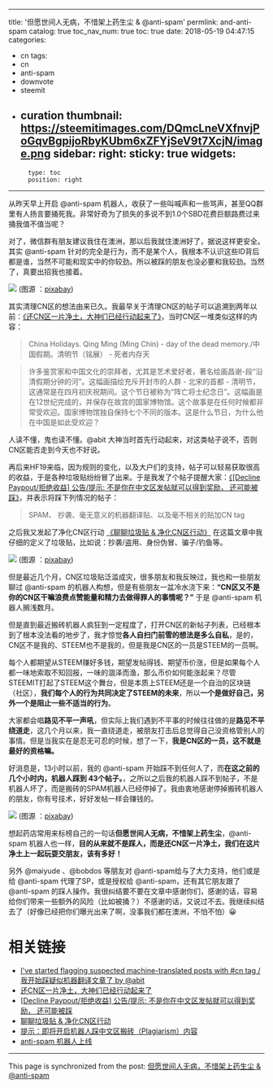 
---
title: '但愿世间人无病，不惜架上药生尘 & @anti-spam'
permlink: and-anti-spam
catalog: true
toc_nav_num: true
toc: true
date: 2018-05-19 04:47:15
categories:
- cn
tags:
- cn
- anti-spam
- downvote
- steemit
- curation
thumbnail: https://steemitimages.com/DQmcLneVXfnvjPoGqvBgpijoRbyKUbm6xZFYjSeV9t7XcjN/image.png
sidebar:
    right:
        sticky: true
widgets:
    -
        type: toc
        position: right
---


从昨天早上开启 @anti-spam 机器人，收获了一些叫喊声和一些骂声，甚至QQ群里有人扬言要捅死我。非常好奇为了损失的多说不到1.0个SBD花费巨额路费过来捅我值不值当呢？

对了，微信群有朋友建议我住在澳洲，那以后我就住澳洲好了，据说这样更安全。其实 @anti-spam 针对的完全是行为，而不是某个人，我根本不认识这些ID背后都是谁，当然不可能和现实中的你较劲。所以被踩的朋友也没必要和我较劲。当然了，真要出招我也接着。

![](https://steemitimages.com/DQmcLneVXfnvjPoGqvBgpijoRbyKUbm6xZFYjSeV9t7XcjN/image.png)
(图源 ：[pixabay](https://pixabay.com))

其实清理CN区的想法由来已久。我最早关于清理CN区的帖子可以追溯到两年以前：[《还CN区一片净土，大神们已经行动起来了》](https://steemit.com/cn/@oflyhigh/31hcqz-cn)，当时CN区一堆类似这样的内容：
>China Holidays. Qing Ming (Ming Chin) - day of the dead memory./中国假期。清明节（铭展） - 死者内存天

>许多鉴赏家和中国文化的崇拜者，尤其是艺术爱好者，著名绘画昌谢-段“沿清假期分钟的河”。这幅画描绘充斥开封市的人群 - 北宋的首都 - 清明节，这通常是在四月初庆祝期间。这个节日被称为“阵亡将士纪念日”。这幅画是在12世纪完成的，并保存在故宫的国家博物馆。这个故事是在任何时候都非常受欢迎。国家博物馆独自保持七个不同的版本。这是什么节日，为什么他在中国是如此受欢迎？

人读不懂，鬼也读不懂。@abit 大神当时首先行动起来，对这类帖子说不，否则CN区能否走到今天也不好说。

再后来HF19来临，因为规则的变化，以及大户们的支持，帖子可以轻易获取很高的收益，于是各种垃圾贴纷纷冒了出来。于是我发了个帖子提醒大家：[《[Decline Paypout/拒绝收益] 公告/提示: 不是你在中文区发帖就可以得到奖励， 还可能被踩》](https://steemit.com/cn/@oflyhigh/decline-paypout)，并表示将踩下列情况的帖子：
>SPAM、 抄袭、毫无意义的机器翻译贴、以及毫不相关的贴加CN tag

之后我又发起了净化CN区行动 [《聊聊垃圾贴 & 净化CN区行动》](https://steemit.com/cn/@oflyhigh/and-cn) 在这篇文章中我仔细的定义了垃圾贴，比如说：抄袭/盗用、身份伪冒、骗子/钓鱼等。

![](https://steemitimages.com/DQmRYwf1TRrKozRsrfodtn4rpnDhPRqJgxrwVv5oapf1AGg/image.png)
(图源 ：[pixabay](https://pixabay.com))

但是最近几个月，CN区垃圾贴泛滥成灾，很多朋友和我反映过，我也和一些朋友聊过 @anti-spam 的机器人构想，但是有些朋友一盆冷水浇下来：**“CN区又不是你的CN区干嘛浪费点赞能量和精力去做得罪人的事情呢？”** 于是 @anti-spam 机器人搁浅数月。

但是直到最近搬砖机器人疯狂到一定程度了，打开CN区的新帖子列表，已经根本到了根本没法看的地步了，我才惊觉**各人自扫门前雪的想法是多么自私**，是的，CN区不是我的、STEEM也不是我的，但是我是CN区的一员是STEEM的一员啊。

每个人都期望从STEEM赚好多钱，期望发帖得钱、期望币价涨，但是如果每个人都一味地索取不知回报，一味的涸泽而渔，那么币价如何能涨起来？尽管STEEMIT打起了STEEM这个舞台，但是本质上STEEM还是一个自治的区块链（社区），**我们每个人的行为共同决定了STEEM的未来**，所以**一个是做好自己，另外一个是阻止一些不适当的行为**。


大家都会唱**路见不平一声吼**，但实际上我们遇到不平事的时候往往做的是**路见不平绕道走**，这几个月以来，我一直绕道走，被朋友打击后总觉得自己没资格管别人的事情。但是当我实在是忍无可忍的时候，想了一下，**我是CN区的一员，这不就是最好的资格嘛。**

好消息是，13小时以前，我的 @anti-spam 开始踩不到任何人了，而**在这之前的几个小时内，机器人踩到 43个帖子。**，之所以之后我的机器人踩不到帖子，不是机器人坏了，而是搬砖的SPAM机器人已经停掉了。我由衷地感谢停掉搬砖机器人的朋友，你有号技术，好好发帖一样会赚钱的。

![](https://steemitimages.com/DQmbhfi6CmRrz2epbTZVrrKHfJj5jjSJr6WQ2q8huBt2pcC/image.png)
(图源 ：[pixabay](https://pixabay.com))

想起药店常用来标榜自己的一句话**但愿世间人无病，不惜架上药生尘**，@anti-spam 机器人也一样，**目的从来就不是踩人，而是还CN区一片净土，我们在这片净土上一起玩耍交朋友，该有多好！**

另外 @maiyude 、@bobdos  等朋友对 @anti-spam给与了大力支持，他们或是给 @anti-spam 代理了SP，或是授权给 @anti-spam，还有其它朋友跟了 @anti-spam 的踩人操作。我很纠结要不要在文章中感谢你们，感谢的话，容易给你们带来一些额外的风险（比如被捅？）不感谢的话，又说过不去。我继续纠结去了（好像已经把你们曝光出来了啊，没事我们都在澳洲，不怕不怕）😀

# 相关链接
* [I've started flagging suspected machine-translated posts with #cn tag / 我开始踩疑似机器翻译文章了 by @abit](https://steemit.com/cn/@abit/i-ve-started-flagging-suspected-machine-translated-posts-with-cn-tag)
* [还CN区一片净土，大神们已经行动起来了](https://steemit.com/cn/@oflyhigh/31hcqz-cn)
* [[Decline Paypout/拒绝收益] 公告/提示: 不是你在中文区发帖就可以得到奖励， 还可能被踩](https://steemit.com/cn/@oflyhigh/decline-paypout)
* [聊聊垃圾贴 & 净化CN区行动](https://steemit.com/cn/@oflyhigh/and-cn) 
* [提示：即将开启机器人踩中文区搬砖（Plagiarism）内容](https://steemit.com/cn/@oflyhigh/plagiarism)
* [anti-spam 机器人上线](https://steemit.com/cn/@oflyhigh/anti-spam)

- - -

This page is synchronized from the post: [但愿世间人无病，不惜架上药生尘 & @anti-spam](https://steemit.com/@oflyhigh/and-anti-spam)
